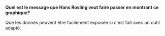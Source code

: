 **Quel est le message que Hans Rosling veut faire passer en montrant ce graphique?**

Que les donnés peuvent être facilement exposée si c'est fait avec un outil adapté.
